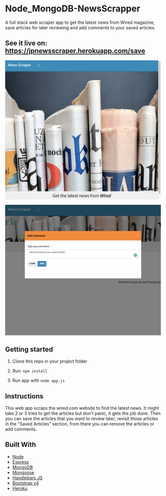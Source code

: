 # Node_MongoDB-NewsScrapper
A full stack web scraper app to get the latest news from Wired magazine, save articles for later reviewing and add comments to your saved articles.

## See it live on: https://jpnewsscraper.herokuapp.com/save

![alt text][screenshot]

[screenshot]: https://github.com/jpdevspace/Node_MongoDB-NewsScrapper/blob/master/public/imgs/screenshot.png "Screenshot of homepage app"

![alt text][screenshot2]

[screenshot2]: https://github.com/jpdevspace/Node_MongoDB-NewsScrapper/blob/master/public/imgs/screenshot2.png "Screenshot of wprking app"



## Getting started

1. Clone this repo in your project folder 

2. Run: `npm install`

3. Run app with `node app.js` 

## Instructions
This web app scraps the wired.com website to find the latest news. It might take 2 or 3 tries to get the articles but don't panic, it gets the job done. Then you can save the articles that you want to review later, revisit those articles in the "Saved Articles" section, from there you can remove the articles or add comments.

## Built With

* [Node](https://nodejs.org/en/)
* [Express](https://www.expressjs.com)
* [MongoDB](https://www.mongodb.com/) 
* [Mongoose](http://www.mongoosejs.com/) 
* [Handlebars JS](http://www.handlebarsjs.com/) 
* [Bootstrap v4](https://www.getbootstrap.com)
* [Heroku](https://www.heroku.com)
